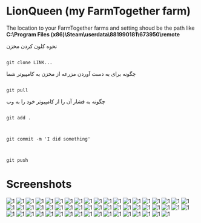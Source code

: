 # LionQueen (my FarmTogether farm)



The location to your FarmTogether farms and setting shoud be the path like **C:\Program Files (x86)\Steam\userdata\881990181\673950\remote**





نحوه کلون کردن مخزن



```

git clone LINK...

```



چگونه برای به دست آوردن مزرعه از مخزن به کامپیوتر شما



```

git pull

```



چگونه به فشار آن را از کامپیوتر خود را به وب



```

git add .



git commit -m 'I did something'



git push

```



# Screenshots











![1](https://github.com/PasaOpasen/my_FarmTogether_farm/blob/master/screenshots/20200709132440_1.jpg)
![1](https://github.com/PasaOpasen/my_FarmTogether_farm/blob/master/screenshots/20200709150507_1.jpg)
![1](https://github.com/PasaOpasen/my_FarmTogether_farm/blob/master/screenshots/20200709204219_1.jpg)
![1](https://github.com/PasaOpasen/my_FarmTogether_farm/blob/master/screenshots/20200709204340_1.jpg)
![1](https://github.com/PasaOpasen/my_FarmTogether_farm/blob/master/screenshots/20200709212201_1.jpg)
![1](https://github.com/PasaOpasen/my_FarmTogether_farm/blob/master/screenshots/20200710202935_1.jpg)
![1](https://github.com/PasaOpasen/my_FarmTogether_farm/blob/master/screenshots/20200710203009_1.jpg)
![1](https://github.com/PasaOpasen/my_FarmTogether_farm/blob/master/screenshots/20200711012032_1.jpg)
![1](https://github.com/PasaOpasen/my_FarmTogether_farm/blob/master/screenshots/20200711015213_1.jpg)
![1](https://github.com/PasaOpasen/my_FarmTogether_farm/blob/master/screenshots/20200711021531_1.jpg)
![1](https://github.com/PasaOpasen/my_FarmTogether_farm/blob/master/screenshots/20200713011231_1.jpg)
![1](https://github.com/PasaOpasen/my_FarmTogether_farm/blob/master/screenshots/20200713014650_1.jpg)
![1](https://github.com/PasaOpasen/my_FarmTogether_farm/blob/master/screenshots/20200713014718_1.jpg)
![1](https://github.com/PasaOpasen/my_FarmTogether_farm/blob/master/screenshots/20200714005738_1.jpg)
![1](https://github.com/PasaOpasen/my_FarmTogether_farm/blob/master/screenshots/20200714005746_1.jpg)
![1](https://github.com/PasaOpasen/my_FarmTogether_farm/blob/master/screenshots/20200714005825_1.jpg)
![1](https://github.com/PasaOpasen/my_FarmTogether_farm/blob/master/screenshots/20200715005632_1.jpg)
![1](https://github.com/PasaOpasen/my_FarmTogether_farm/blob/master/screenshots/20200715012149_1.jpg)
![1](https://github.com/PasaOpasen/my_FarmTogether_farm/blob/master/screenshots/20200715145956_1.jpg)
![1](https://github.com/PasaOpasen/my_FarmTogether_farm/blob/master/screenshots/20200715212454_1.jpg)
![1](https://github.com/PasaOpasen/my_FarmTogether_farm/blob/master/screenshots/20200717234535_1.jpg)
![1](https://github.com/PasaOpasen/my_FarmTogether_farm/blob/master/screenshots/20200718002517_1.jpg)
![1](https://github.com/PasaOpasen/my_FarmTogether_farm/blob/master/screenshots/20200718214732_1.jpg)
![1](https://github.com/PasaOpasen/my_FarmTogether_farm/blob/master/screenshots/20200720234347_1.jpg)
![1](https://github.com/PasaOpasen/my_FarmTogether_farm/blob/master/screenshots/20200721004530_1.jpg)
![1](https://github.com/PasaOpasen/my_FarmTogether_farm/blob/master/screenshots/20200721004848_1.jpg)
![1](https://github.com/PasaOpasen/my_FarmTogether_farm/blob/master/screenshots/20200721004915_1.jpg)
![1](https://github.com/PasaOpasen/my_FarmTogether_farm/blob/master/screenshots/20200721005955_1.jpg)
![1](https://github.com/PasaOpasen/my_FarmTogether_farm/blob/master/screenshots/20200722012151_1.jpg)
![1](https://github.com/PasaOpasen/my_FarmTogether_farm/blob/master/screenshots/20200723005459_1.jpg)
![1](https://github.com/PasaOpasen/my_FarmTogether_farm/blob/master/screenshots/20200724022706_1.jpg)
![1](https://github.com/PasaOpasen/my_FarmTogether_farm/blob/master/screenshots/20200724022746_1.jpg)
![1](https://github.com/PasaOpasen/my_FarmTogether_farm/blob/master/screenshots/20200724023203_1.jpg)
![1](https://github.com/PasaOpasen/my_FarmTogether_farm/blob/master/screenshots/20200725020920_1.jpg)
![1](https://github.com/PasaOpasen/my_FarmTogether_farm/blob/master/screenshots/20200725020943_1.jpg)
![1](https://github.com/PasaOpasen/my_FarmTogether_farm/blob/master/screenshots/20200728163258_1.jpg)
![1](https://github.com/PasaOpasen/my_FarmTogether_farm/blob/master/screenshots/20200728163317_1.jpg)
![1](https://github.com/PasaOpasen/my_FarmTogether_farm/blob/master/screenshots/20200728164043_1.jpg)
![1](https://github.com/PasaOpasen/my_FarmTogether_farm/blob/master/screenshots/20200728164050_1.jpg)
![1](https://github.com/PasaOpasen/my_FarmTogether_farm/blob/master/screenshots/20200728224040_1.jpg)
![1](https://github.com/PasaOpasen/my_FarmTogether_farm/blob/master/screenshots/20200729141045_1.jpg)
![1](https://github.com/PasaOpasen/my_FarmTogether_farm/blob/master/screenshots/20200729141530_1.jpg)
![1](https://github.com/PasaOpasen/my_FarmTogether_farm/blob/master/screenshots/20200729141533_1.jpg)
![1](https://github.com/PasaOpasen/my_FarmTogether_farm/blob/master/screenshots/20200729141544_1.jpg)
![1](https://github.com/PasaOpasen/my_FarmTogether_farm/blob/master/screenshots/20200729165936_1.jpg)
![1](https://github.com/PasaOpasen/my_FarmTogether_farm/blob/master/screenshots/20200729170007_1.jpg)
![1](https://github.com/PasaOpasen/my_FarmTogether_farm/blob/master/screenshots/20200729170009_1.jpg)
![1](https://github.com/PasaOpasen/my_FarmTogether_farm/blob/master/screenshots/20200729170010_1.jpg)
![1](https://github.com/PasaOpasen/my_FarmTogether_farm/blob/master/screenshots/20200729170041_1.jpg)
![1](https://github.com/PasaOpasen/my_FarmTogether_farm/blob/master/screenshots/20200729170334_1.jpg)
![1](https://github.com/PasaOpasen/my_FarmTogether_farm/blob/master/screenshots/20200729170543_1.jpg)
![1](https://github.com/PasaOpasen/my_FarmTogether_farm/blob/master/screenshots/20200729170553_1.jpg)
![1](https://github.com/PasaOpasen/my_FarmTogether_farm/blob/master/screenshots/20200804014611_1.jpg)
![1](https://github.com/PasaOpasen/my_FarmTogether_farm/blob/master/screenshots/20200804014731_1.jpg)
![1](https://github.com/PasaOpasen/my_FarmTogether_farm/blob/master/screenshots/20200804014800_1.jpg)
